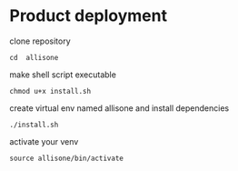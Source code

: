 # Product deployment
clone repository
```shellscript
cd  allisone
```
make shell script executable
```shellscript
chmod u+x install.sh
```

create virtual env named allisone and install
dependencies
```shellscript
./install.sh
```

activate your venv
```shellscript
source allisone/bin/activate
```